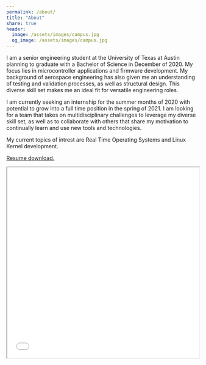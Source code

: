 ```yaml
---
permalink: /about/
title: "About"
share: true
header:
  image: /assets/images/campus.jpg
  og_image: /assets/images/campus.jpg
---
```


I am a senior engineering student at the University of Texas at Austin planning to graduate with a Bachelor of Science in December of 2020. My focus lies in microcontroller applications and firmware
development. My background of aerospace engineering has also given me an understanding of testing and validation processes, as well as structural design. This diverse skill set makes me an ideal
fit for versatile engineering roles.

I am currently seeking an internship for the summer months of 2020 with potential to grow into a full time position in the spring of 2021. I am looking for a team that takes on multidisciplinary challenges
to leverage my diverse skill set, as well as to collaborate with others that share my motivation to continually learn and use new tools and technologies.

My current topics of intrest are Real Time Operating Systems and Linux Kernel development.

<a href="\assets\images\2020Russellresume.pdf">Resume download.</a>
<iframe src="\assets\images\2020Russellresume.pdf" width="100%" height="500px"></iframe>